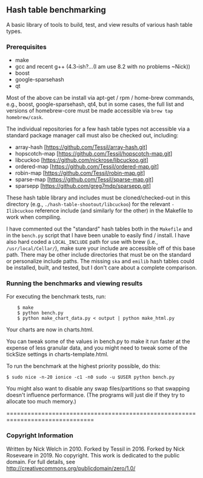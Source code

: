 ## Hash table benchmarking
A basic library of tools to build, test, and view results of various hash
table types.

### Prerequisites

* make
* gcc and recent g++ (4.3-ish?...(I am use 8.2 with no problems ~Nick))
* boost
* google-sparsehash
* qt

Most of the above can be install via apt-get / rpm / home-brew commands, e.g.,
boost, google-sparsehash, qt4, but in some cases, the full list and versions
of homebrew-core must be made accessible via `brew tap homebrew/cask`.

The individual repositories for a few hash table types not accessible via a
standard package manager call must also be checked out, including:

* array-hash [https://github.com/Tessil/array-hash.git]
* hopscotch-map [https://github.com/Tessil/hopscotch-map.git]
* libcuckoo [https://github.com/nickrose/libcuckoo.git]
* ordered-map [https://github.com/Tessil/ordered-map.git]
* robin-map [https://github.com/Tessil/robin-map.git]
* sparse-map [https://github.com/Tessil/sparse-map.git]
* sparsepp [https://github.com/greg7mdp/sparsepp.git]

These hash table library and includes must be cloned/checked-out in this
directory (e.g., `./hash-table-shootout/libcuckoo`) for the relevant
`-Ilibcuckoo` reference include (and similarly for the other) in the Makefile
to work when compiling.

I have commented out the "standard" hash tables both in the `Makefile` and in
the `bench.py` script that I have been unable to easily find / install. I have
also hard coded a `LOCAL_INCLUDE` path for use with
brew (i.e., `/usr/local/Cellar/`), make sure your include are accessible off of
this base path. There may be other include directories that must be on the
standard or personalize include paths. The missing `ska` and `emilib` hash tables
could be installed, built, and tested, but I don't care about a complete
comparison.


### Running the benchmarks and viewing results

For executing the benchmark tests, run:


        $ make
        $ python bench.py
        $ python make_chart_data.py < output | python make_html.py

Your charts are now in charts.html.

You can tweak some of the values in bench.py to make it run faster at the
expense of less granular data, and you might need to tweak some of the tickSize
settings in charts-template.html.

To run the benchmark at the highest priority possible, do this:

    $ sudo nice -n-20 ionice -c1 -n0 sudo -u $USER python bench.py

You might also want to disable any swap files/partitions so that swapping
doesn't influence performance.  (The programs will just die if they try to
allocate too much memory.)

===============================================================================
### Copyright Information


Written by Nick Welch in 2010.
Forked by Tessil in 2016.
Forked by Nick Roseveare in 2019.
No copyright.  This work is dedicated to the public domain.
For full details, see http://creativecommons.org/publicdomain/zero/1.0/
